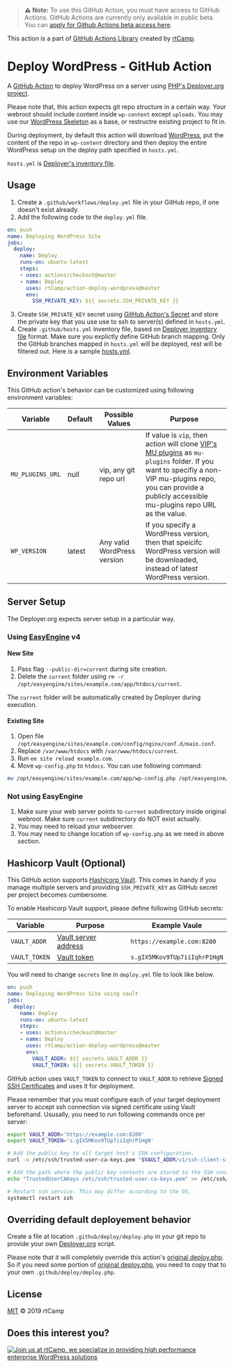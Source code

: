 > **⚠️ Note:** To use this GitHub Action, you must have access to GitHub Actions. GitHub Actions are currently only available in public beta. You can [apply for Github Actions beta access here](https://github.com/features/actions).

This action is a part of [GitHub Actions Library](https://github.com/rtCamp/github-actions-library/) created by [rtCamp](https://github.com/rtCamp/).

# Deploy WordPress - GitHub Action

A [GitHub Action](https://github.com/features/actions) to deploy WordPress on a server using [PHP's Deployer.org project](https://deployer.org/).

Please note that, this action expects git repo structure in a certain way. Your webroot should include content inside `wp-content` except `uploads`. You may use our [WordPress Skeleton](https://github.com/rtCamp/wordpress-skeleton) as a base, or restructre existing project to fit in.

During deployment, by default this action will download [WordPress](https://wordpress.org/latest.zip), put the content of the repo in `wp-content` directory and then deploy the entire WordPress setup on the deploy path specified in `hosts.yml`.

`hosts.yml` is [Deployer's inventory file](https://deployer.org/docs/hosts.html#inventory-file).

## Usage

1. Create a `.github/workflows/deploy.yml` file in your GitHub repo, if one doesn't exist already.
2. Add the following code to the `deploy.yml` file.

```yml
on: push
name: Deploying WordPress Site
jobs:
  deploy:
    name: Deploy
    runs-on: ubuntu-latest
    steps:
    - uses: actions/checkout@master
    - name: Deploy
      uses: rtCamp/action-deploy-wordpress@master
      env:
        SSH_PRIVATE_KEY: ${{ secrets.SSH_PRIVATE_KEY }}
```

3. Create `SSH_PRIVATE_KEY` secret using [GitHub Action's Secret](https://developer.github.com/actions/creating-workflows/storing-secrets) and store the private key that you use use to ssh to server(s) defined in `hosts.yml`.
4. Create `.github/hosts.yml` inventory file, based on [Deployer inventory file](https://deployer.org/docs/hosts.html#inventory-file) format. Make sure you explictly define GitHub branch mapping. Only the GitHub branches mapped in `hosts.yml` will be deployed, rest will be filtered out. Here is a sample [hosts.yml](https://github.com/rtCamp/wordpress-skeleton/blob/master/.github/hosts.yml).


## Environment Variables

This GitHub action's behavior can be customized using following environment variables:

Variable       | Default | Possible  Values            | Purpose
---------------|---------|-----------------------------|----------------------------------------------------
`MU_PLUGINS_URL` | null    | vip, any git repo url         | If value is `vip`, then action will clone [VIP's MU plugins](https://github.com/Automattic/vip-mu-plugins-public) as `mu-plugins` folder. If you want to specifiy a non-VIP mu-plugins repo, you can provide a publicly accessible mu-plugins repo URL as the value.
`WP_VERSION`     | latest  | Any valid WordPress version | If you specify a WordPress version, then that speicifc WordPress version will be downloaded, instead of latest WordPress version.


## Server Setup

The Deployer.org expects server setup in a particular way.

### Using [EasyEngine](https://easyengine.io/) v4

#### New Site

1. Pass flag `--public-dir=current` during site creation.
2. Delete the `current` folder using `rm -r /opt/easyengine/sites/example.com/app/htdocs/current`.

The `current` folder will be automatically created by Deployer during execution.

#### Existing Site
1. Open file `/opt/easyengine/sites/example.com/config/nginx/conf.d/main.conf`.
2. Replace `/var/www/htdocs` with `/var/www/htdocs/current`.
3. Run `ee site reload example.com`.
4. Move `wp-config.php` to `htdocs`. You can use following command:

```bash
mv /opt/easyengine/sites/example.com/app/wp-config.php /opt/easyengine/sites/example.com/app/htdocs/wp-config.php
```

### Not using EasyEngine

1. Make sure your web server points to `current` subdirectory inside original webroot. Make sure `current` subdirectory do NOT exist actually.
2. You may need to reload your webserver.
3. You may need to change location of `wp-config.php` as we need in above section.


## Hashicorp Vault (Optional)

This GitHub action supports [Hashicorp Vault](https://www.vaultproject.io/). This comes in handy if you manage multiple servers and providing `SSH_PRIVATE_KEY` as GitHub secret per project becomes cumbersome.

To enable Hashicorp Vault support, please define following GitHub secrets:

Variable      | Purpose                                                                       | Example Vaule
--------------|-------------------------------------------------------------------------------|-------------
`VAULT_ADDR`  | [Vault server address](https://www.vaultproject.io/docs/commands/#vault_addr) | `https://example.com:8200`
`VAULT_TOKEN` | [Vault token](https://www.vaultproject.io/docs/concepts/tokens.html)          | `s.gIX5MKov9TUp7iiIqhrP1HgN`

You will need to change `secrets` line in `deploy.yml` file to look like below.

```yml
on: push
name: Deploying WordPress Site using vault
jobs:
  deploy:
    name: Deploy
    runs-on: ubuntu-latest
    steps:
    - uses: actions/checkout@master
    - name: Deploy
      uses: rtCamp/action-deploy-wordpress@master
      env:
        VAULT_ADDR: ${{ secrets.VAULT_ADDR }}
        VAULT_TOKEN: ${{ secrets.VAULT_TOKEN }}
```

GitHub action uses `VAULT_TOKEN` to connect to `VAULT_ADDR` to retrieve [Signed SSH Certificates](https://www.vaultproject.io/docs/secrets/ssh/signed-ssh-certificates.html#signing-key-amp-role-configuration) and uses it for deployment.

Please remember that you must configure each of your target deployment server to accept ssh connection via signed certificate using Vault beforehand. Ususally, you need to run following commands once per server:

```bash
export VAULT_ADDR='https://example.com:8200'
export VAULT_TOKEN='s.gIX5MKov9TUp7iiIqhrP1HgN'

# Add the public key to all target host's SSH configuration.
curl -o /etc/ssh/trusted-user-ca-keys.pem "$VAULT_ADDR/v1/ssh-client-signer/public_key"

# Add the path where the public key contents are stored to the SSH configuration file as the TrustedUserCAKeys option.
echo "TrustedUserCAKeys /etc/ssh/trusted-user-ca-keys.pem" >> /etc/ssh/sshd_config

# Restart ssh service. This may differ according to the OS.
systemctl restart ssh
```

## Overriding default deployement behavior

Create a file at location `.github/deploy/deploy.php` in your git repo to provide your own [Deployer.org](https://deployer.org/) script.

Please note that it will completely override this action's [original deploy.php](https://github.com/rtCamp/action-deploy-wordpress/blob/master/deploy.php). So if you need some portion of [original deploy.php](https://github.com/rtCamp/action-deploy-wordpress/blob/master/deploy.php), you need to copy that to your own `.github/deploy/deploy.php`.

## License

[MIT](LICENSE) © 2019 rtCamp

## Does this interest you?

<a href="https://rtcamp.com/"><img src="https://rtcamp.com/wp-content/uploads/2019/04/github-banner@2x.png" alt="Join us at rtCamp, we specialize in providing high performance enterprise WordPress solutions"></a>
